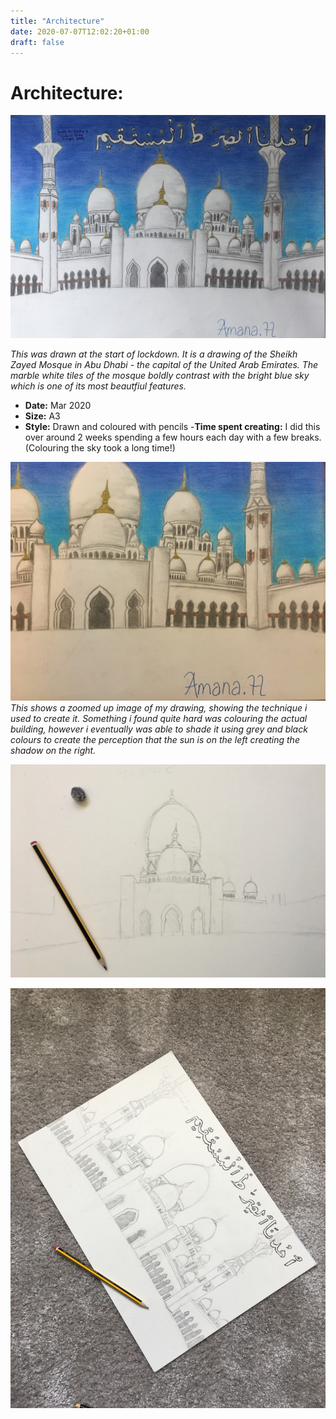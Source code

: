 ```yaml
---
title: "Architecture"
date: 2020-07-07T12:02:20+01:00
draft: false
---
```


# Architecture:

![Drawing 1](Mosque.jpeg)

*This was drawn at the start of lockdown. It is a drawing of the Sheikh Zayed Mosque in Abu Dhabi - the capital of the United Arab Emirates. The marble white tiles of the mosque boldly contrast with the bright blue sky which is one of its most beautfiul features.*
- **Date:** Mar 2020
- **Size:** A3
- **Style:** Drawn and coloured with pencils
-**Time spent creating:** I did this over around 2 weeks spending a few hours each day with a few breaks. (Colouring the sky took a long time!)

![Drawing 5](Mosquezoom2.jpeg)
*This shows a zoomed up image of my drawing, showing the technique i used to create it. Something i found quite hard was colouring the actual building, however i eventually was able to shade it using grey and black colours to create the perception that the sun is on the left creating the shadow on the right.*

![Drawing 6](Mosquestart.jpeg) 

![Drawing 7](Mosquebasic.jpeg)

